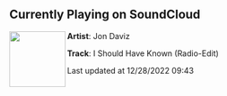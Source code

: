 ## Currently Playing on SoundCloud

[<img align="left" width="100" src="https://i1.sndcdn.com/artworks-vfuemEdJQ4Ah-0-t500x500.png">](https://soundcloud.com/jondaviz-music/i-should-have-known-radio-edit)

**Artist**: Jon Daviz 

**Track**: I Should Have Known (Radio-Edit)

Last updated at 12/28/2022 09:43
